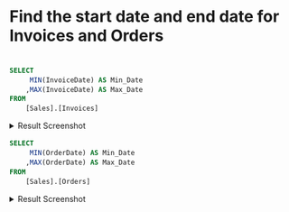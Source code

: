 # Find the start date and end date for Invoices and Orders

```sql

SELECT
	 MIN(InvoiceDate) AS Min_Date
	,MAX(InvoiceDate) AS Max_Date
FROM
	[Sales].[Invoices]

```

<details>

<summary>Result Screenshot</summary>

![alt text]( https://github.com/Evank2023/Portfolio/blob/WWI/ResultScreenshot/Screenshot%202024-10-02%20194528.png " Invoices Date ")

</details>


```sql
SELECT
	 MIN(OrderDate) AS Min_Date
	,MAX(OrderDate) AS Max_Date
FROM
	[Sales].[Orders]
```
<details>

<summary>Result Screenshot</summary>

![alt text]( https://github.com/Evank2023/Portfolio/blob/WWI/ResultScreenshot/Screenshot%202024-10-02%20194547.png " Orders Date ")

</details>
